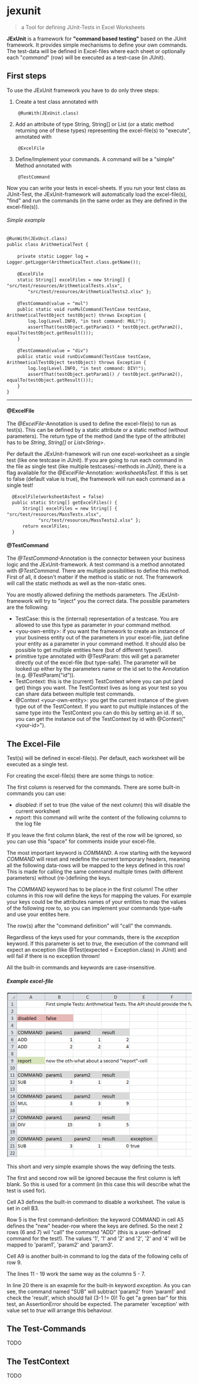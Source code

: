 jexunit
=======

> a Tool for defining JUnit-Tests in Excel Worksheets

**JExUnit** is a framework for **"command based testing"** based on the JUnit framework.
It provides simple mechanisms to define your own commands. The test-data will be defined in Excel-files where each sheet or optionally each "*command*" (row) will be executed as a test-case (in JUnit).


## First steps ##
To use the JExUnit framework you have to do only three steps:

1. Create a test class annotated with
    
        @RunWith(JExUnit.class)

2. Add an attribute of type String, String[] or List<String> (or a static method returning one of these types) representing the excel-file(s) to "execute", annotated with

        @ExcelFile

3. Define/Implement your commands. A command will be a "simple" Method annotated with

        @TestCommand


Now you can write your tests in excel-sheets. If you run your test class as JUnit-Test, the JExUnit-framework will automatically load the excel-file(s), "find" and run the commands (in the same order as they are defined in the excel-file(s)).

###### Simple example ######

    @RunWith(JExUnit.class)
    public class ArithmeticalTest {

        private static Logger log = Logger.getLogger(ArithmeticalTest.class.getName());

	    @ExcelFile
	    static String[] excelFiles = new String[] { "src/test/resources/ArithmeticalTests.xlsx",
			"src/test/resources/ArithmeticalTests2.xlsx" };

	    @TestCommand(value = "mul")
	    public static void runMulCommand(TestCase testCase, ArithmeticalTestObject testObject) throws Exception {
		    log.log(Level.INFO, "in test command: MUL!");
	 	    assertThat(testObject.getParam1() * testObject.getParam2(), equalTo(testObject.getResult()));
	    }

	    @TestCommand(value = "div")
	    public static void runDivCommand(TestCase testCase, ArithmeticalTestObject testObject) throws Exception {
		    log.log(Level.INFO, "in test command: DIV!");
		    assertThat(testObject.getParam1() / testObject.getParam2(), equalTo(testObject.getResult()));
	    }
    }

---
#### @ExcelFile
  The _@ExcelFile_-Annotation is used to define the excel-file(s) to run as test(s). This can be defined by a static attribute or a static method (without parameters). The return type of the method (and the type of the attribute) has to be _String_, _String[]_ or _List&lt;String>_.

  Per default the JExUnit-framework will run one excel-worksheet as a single test (like one testcase in JUnit). If you are going to run each command in the file as single test (like multiple testcases/-methods in JUnit), there is a flag available for the _@ExcelFile_-Annotation: _worksheetAsTest_. If this is set to false (default value is true), the framework will run each command as a single test!

      @ExcelFile(worksheetAsTest = false)
	  public static String[] getExcelFiles() {
		  String[] excelFiles = new String[] { "src/test/resources/MassTests.xlsx",
				"src/test/resources/MassTests2.xlsx" };
		  return excelFiles;
	  }


#### @TestCommand
  The _@TestCommand_-Annotation is the connector between your business logic and the JExUnit-framework. A test command is a method annotated with _@TestCommand_. There are multiple possibilities to define this method. First of all, it doesn't matter if the method is static or not. The framework will call the static methods as well as the non-static ones.

  You are mostly allowed defining the methods parameters. The JExUnit-framework will try to "inject" you the correct data. The possible parameters are the following:

  - TestCase: this is the (internal) representation of a testcase. You are allowed to use this type as parameter in your command method.
  - &lt;you-own-entity&gt;: if you want the framework to create an instance of your business entity out of the parameters in your excel-file, just define your entity as a parameter in your command method. It should also be possible to get multiple entities here (but of different types!).
  - primitive type annotated with @TestParam: this will get a parameter directly out of the excel-file (but type-safe). The parameter will be looked up either by the parameters name or the id set to the Annotation (e.g. @TestParam("id")).
  - TestContext: this is the (current) TestContext where you can put (and get) things you want. The TestContext lives as long as your test so you can share data between multiple test commands.
  - @Context &lt;your-own-entity&gt;: you get the current instance of the given type out of the TestContext. If you want to put multiple instances of the same type into the TestContext you can do this by setting an id. If so, you can get the instance out of the TestContext by id with @Context("&lt;your-id&gt;").



## The Excel-File ##
  Test(s) will be defined in excel-file(s). Per default, each worksheet will be executed as a single test.

  For creating the excel-file(s) there are some things to notice:

  The first column is reserved for the commands. There are some built-in commands you can use:

  - _disabled_: if set to true (the value of the next column) this will disable the current worksheet
  - _report_: this command will write the content of the following columns to the log file


  If you leave the first column blank, the rest of the row will be ignored, so you can use this "space" for comments inside your excel-file.

  The most important keyword is _COMMAND_. A row starting with the keyword _COMMAND_ will reset and redefine the current temporary headers, meaning all the following data-rows will be mapped to the keys defined in this row! This is made for calling the same command multiple times (with different parameters) without (re-)defining the keys.

  The _COMMAND_ keyword has to be place in the first column! The other columns in this row will define the keys for mapping the values. For example your keys could be the attributes names of your entities to map the values of the following row to, so you can implement your commands type-safe and use your entites here.

  The row(s) after the "command definition" will "call" the commands.

  Regardless of the keys used for your commands, there is the _exception_ keyword. If this parameter is set to _true_, the execution of the command will expect an exception (like @Test(expected = Exception.class) in JUnit) and will fail if there is no exception thrown!

  All the built-in commands and keywords are case-insensitive.


##### Example excel-file #####
  ![Example excel-file](etc/documentation/screenshot_example_excelfile.png)

  This short and very simple example shows the way defining the tests.
  
  The first and second row will be ignored because the first column is left blank. So this is used for a comment (in this case this will describe what the test is used for).

  Cell A3 defines the built-in command to disable a worksheet. The value is set in cell B3.

  Row 5 is the first command-definition: the keyword COMMAND in cell A5 defines the "new" header-row where the keys are defined. So the next 2 rows (6 and 7) wil "call" the command "ADD" (this is a user-defined command for the test!). The values '1', '1' and '2' and '2', '2' and '4' will be mapped to 'param1', 'param2' and 'param3'.

  Cell A9 is another built-in command to log the data of the following cells of row 9.

  The lines 11 - 19 work the same way as the columns 5 - 7.

  In line 20 there is an exapmle for the built-in keyword _exception_. As you can see, the command named "SUB" will subtract 'param2' from 'param1' and check the 'result', which should fail (3-1 != 0)! To get "a green bar" for this test, an AssertionError should be expected. The parameter 'exception' with value set to _true_ will arrange this behaviour.


## The Test-Commands ##
TODO


## The TestContext ##
TODO